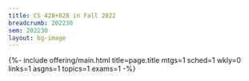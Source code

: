 ```yaml
---
title: CS 428+828 in Fall 2022
breadcrumb: 202230
sem: 202230
layout: bg-image
---
```

{%- include offering/main.html
  title=page.title
  mtgs=1
  sched=1
  wkly=0
  links=1
  asgns=1
  topics=1
  exams=1
-%}
